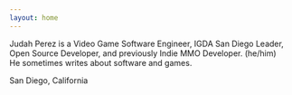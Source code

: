 ```yaml
---
layout: home
---
```

Judah Perez is a Video Game Software Engineer, IGDA San Diego Leader, Open Source Developer, and previously Indie MMO Developer. (he/him)  
He sometimes writes about software and games.

San Diego, California  
